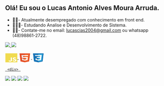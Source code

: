   ## Olá! Eu sou o Lucas Antonio Alves Moura Arruda.
  
 - 👨‍💻- Atualmente desempregado com conhecimento em front end.
 - 👨🏻‍🏫- Estudando Analise e Desenvolvimento de Sistema. 
 - 🤲🏼- Contate-me no email: lucascias2004@gmail.com ou 
 whatsapp (48)98861-2722.
 
 <div>
  <a href="https://github.com/lucazalves1">
  <img height="180em" src="https://github-readme-stats.vercel.app/api?username=lucazalves1&show_icons=dark&theme=dracula&include_all_commits=true&count_private=true"/>
  <img height="180em" src="https://github-readme-stats.vercel.app/api/top-langs/?username=lucazalves1&layout=compact&langs_count=16&theme=dark"
 </div>

   <div style="display: inline_block"><br>
    <img align="center" alt="Rafa-Js" height="30" width="40" src="https://raw.githubusercontent.com/devicons/devicon/master/icons/javascript/javascript-plain.svg">
    <img align="center" alt="Rafa-HTML" height="30" width="40" src="https://raw.githubusercontent.com/devicons/devicon/master/icons/html5/html5-original.svg">
    <img align="center" alt="Rafa-CSS" height="30" width="40" src="https://raw.githubusercontent.com/devicons/devicon/master/icons/css3/css3-original.svg">
    </div>
    
  
     <div> 
  <a href="https://instagram.com/lucas-alves-78879b238" target="_blank"><img src="https://img.shields.io/badge/-Instagram-%23E4405F?style=for-the-badge&logo=instagram&logoColor=white" target="_blank"></a>
  <a href = "mailto: lucascias2004@gmail.com"><img src="https://img.shields.io/badge/-Gmail-%23333?style=for-the-badge&logo=gmail&logoColor=white" target="_blank"></a>
  <a href="https://discord.gg/lucazalvess#5765" target="_blank"><img src="https://img.shields.io/badge/Discord-7289DA?style=for-the-badge&logo=discord&logoColor=white" target="_blank"></a> 
  <a href="https://www.linkedin.com/in/lucas-alves-78879b238" target="_blank"><img src="https://img.shields.io/badge/-LinkedIn-%230077B5?style=for-the-badge&logo=linkedin&logoColor=white" target="_blank"></a> 
     </div>
